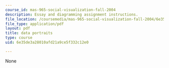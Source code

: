 ```yaml
---
course_id: mas-965-social-visualization-fall-2004
description: Essay and diagramming assignment instructions.
file_location: /coursemedia/mas-965-social-visualization-fall-2004/6e35de3a28010afd21a9ce5f332c12e0_assn8.pdf
file_type: application/pdf
layout: pdf
title: data portraits
type: course
uid: 6e35de3a28010afd21a9ce5f332c12e0

---
```

None